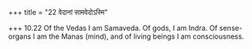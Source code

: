+++
title = "22 वेदानां सामवेदोऽस्मि"

+++
10.22 Of the Vedas I am Samaveda. Of gods, I am Indra. Of sense-organs I
am the Manas (mind), and of living beings I am consciousness.
